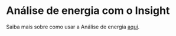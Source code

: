 # Análise de energia com o Insight

Saiba mais sobre como usar a Análise de energia [aqui](https://windows.help.formit.autodesk.com/formit-primer/part-ii/2.9-solar-and-insight-energy-analysis).

